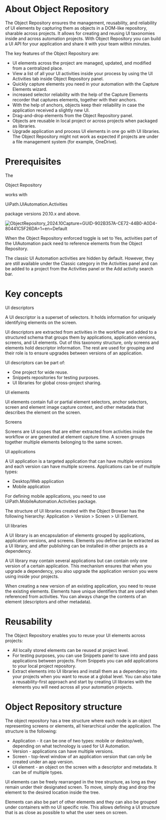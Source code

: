 ﻿# About Object Repository

The Object Repository ensures the management, reusability, and reliability of UI
      elements by capturing them as objects in a DOM-like repository, sharable across projects. It
      allows for creating and reusing UI taxonomies inside and across automation projects. With
      Object Repository you can build a UI API for your application and share it with your team
      within minutes.

The key features of the Object Repository are:

* UI elements across the project are managed,
        updated, and modified from a centralized place.
* View a list of all your UI activities
        inside your process by using the UI Activities tab inside Object Repository panel.
* Quickly capture elements you need in your
        automation with the Capture Elements wizard.
* increased selector reliability with the
        help of the Capture Elements recorder that captures elements, together with their
        anchors.
* With the help of anchors, objects keep
        their reliability in case the application received a slightly new UI.
* Drag-and-drop elements from the Object
          Repository panel.
* Objects are reusable in local project or
        across projects when packaged as libraries.
* Upgrade application and process UI
          elements in one go with UI libraries. The Object Repository
              might not work as expected if projects are under a file management system (for example,
              OneDrive).

# Prerequisites

The

Object
        Repository

works with

UiPath.UIAutomation.Activities

package versions 20.10.x and above.

![ObjectRepository_2024.10Capture=GUID-902B357A-CE72-44B0-A0D4-80441C5F26DA=1=en=Default](/images/ObjectRepository_2024.10Capture=GUID-902B357A-CE72-44B0-A0D4-80441C5F26DA=1=en=Default.png)

When the Object Repository enforced toggle is set to Yes, activities
        part of the UIAutomation pack need to reference elements from the Object
        Repository.

The classic UI Automation activities are hidden by default. However, they
        are still available under the Classic category in the Activities panel and can
        be added to a project from the Activities panel or the Add activity search
      bar.

# Key concepts

UI
        descriptors

A UI descriptor is a superset of selectors. It holds information for
        uniquely identifying elements on the screen.

UI descriptors are extracted from
        activities in the workflow and added to a structured schema that groups them by
        applications, application versions, screens, and UI elements. Out of this taxonomy
        structure, only screens and elements hold descriptor information. The rest are used for
        grouping and their role is to ensure upgrades between versions of an application.

UI
        descriptors can be part of:

* One project for wide reuse.
* Snippets repositories for testing purposes.
* UI libraries for global cross-project sharing.

UI elements

UI elements contain full or partial element
        selectors, anchor selectors, screen and element image capture context, and other metadata
        that describes the element on the screen.

Screens

Screens are
        UI scopes that are either extracted from activities inside the workflow or are generated at
        element capture time. A screen groups together multiple elements belonging to the same
        screen.

UI applications

A UI application is a targeted
        application that can have multiple versions and each version can have multiple screens.
        Applications can be of multiple types:

* Desktop/Web application
* Mobile application

For defining mobile applications, you need to use UiPath.MobileAutomation.Activities
        package.

The structure of UI libraries created with the Object Browser has the
        following hierarchy: Application > Version > Screen > UI
          Element.

UI libraries

A UI library is an encapsulation of
        elements grouped by applications, application versions, and screens. Elements you define can
        be extracted as a UI library, and after publishing can be installed in other projects as a
        dependency.

A UI library may contain several applications but can contain only one
        version of a certain application. This mechanism ensures that when you upgrade a dependency,
        you also upgrade the application version you were using inside your projects.

When
        creating a new version of an existing application, you need to reuse the existing elements.
        Elements have unique identifiers that are used when referenced from activities. You can
        always change the contents of an element (descriptors and other metadata).

# Reusability

The Object
          Repository enables you to reuse your UI elements across projects:

* All locally stored elements can be reused at project level.
* For testing purposes, you can use Snippets panel to save into and pass applications between projects. From Snippets you can add applications to your local project repository.
* Extract elements into UI libraries and install them as a dependency into your projects when you want to reuse at a global level. You can also take a reusability-first approach and start by creating UI libraries with the elements you will need across all your automation projects.

# Object Repository structure

The
        object repository has a tree structure where each node is an object representing screens or
        elements, all hierarchical under the application. The structure is the following:

* Application - it can be one of two types: mobile or desktop/web, depending on what technology is used for UI Automation.
* Version - applications can have multiple versions.
* Screen - top-level window of an application version that can only be created under an app version.
* UI element - an object on the screen with a descriptor and metadata. It can be of multiple types.

UI elements can be freely rearranged in the tree structure, as long as they remain
        under their designated screen. To move, simply drag and drop the element to the desired
        location inside the tree.

Elements can also be part of other elements and they can
        also be grouped under containers with no UI specific role. This allows defining a UI
        structure that is as close as possible to what the user sees on screen.
